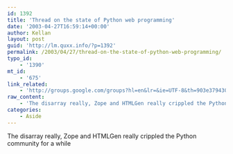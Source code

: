 ```yaml
---
id: 1392
title: 'Thread on the state of Python web programming'
date: '2003-04-27T16:59:14+00:00'
author: Kellan
layout: post
guid: 'http://lm.quxx.info/?p=1392'
permalink: /2003/04/27/thread-on-the-state-of-python-web-programming/
typo_id:
    - '1390'
mt_id:
    - '675'
link_related:
    - 'http://groups.google.com/groups?hl=en&lr=&ie=UTF-8&th=903e379430bffdfd&seekm=a3b5b608.0304040904.146dfff5%40posting.google.com#link1'
raw_content:
    - 'The disarray really, Zope and HTMLGen really crippled the Python community for a while'
categories:
    - Aside
---
```


The disarray really, Zope and HTMLGen really crippled the Python community for a while
